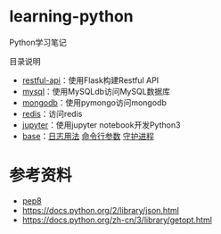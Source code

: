 # learning-python

Python学习笔记

目录说明

- [restful-api](restful-api)：使用Flask构建Restful API
- [mysql](mysql)：使用MySQLdb访问MySQL数据库
- [mongodb](mongodb)：使用pymongo访问mongodb
- [redis](redis)：访问redis
- [jupyter](jupyter)：使用jupyter notebook开发Python3
- [base](base)：[日志用法](base/log.py) [命令行参数](base/cmdline.py) [守护进程](base/daemon.py)

# 参考资料

- [pep8](https://www.python.org/dev/peps/pep-0008/)
- https://docs.python.org/2/library/json.html
- https://docs.python.org/zh-cn/3/library/getopt.html